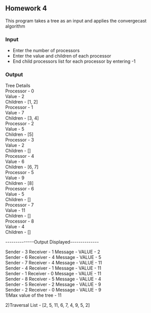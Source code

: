 ## Homework 4

This program takes a tree as an input and applies the convergecast algorithm

### Input

* Enter the number of processors
* Enter the value and children of each processor
* End child processors list for each processor by entering -1

### Output

Tree Details  
Processor - 0  
Value - 2  
Children - [1, 2]  
Processor - 1  
Value - 7  
Children - [3, 4]  
Processor - 2  
Value - 5  
Children - [5]  
Processor - 3  
Value - 2  
Children - []  
Processor - 4  
Value - 6  
Children - [6, 7]  
Processor - 5  
Value - 9  
Children - [8]  
Processor - 6  
Value - 5  
Children - []  
Processor - 7  
Value - 11  
Children - []  
Processor - 8  
Value - 4  
Children - []  

--------------Output Displayed--------------

Sender	-	3	Receiver	-	1	Message	-	VALUE	-	2  
Sender	-	6	Receiver	-	4	Message	-	VALUE	-	5  
Sender	-	7	Receiver	-	4	Message	-	VALUE	-	11  
Sender	-	4	Receiver	-	1	Message	-	VALUE	-	11  
Sender	-	1	Receiver	-	0	Message	-	VALUE	-	11  
Sender	-	8	Receiver	-	5	Message	-	VALUE	-	4  
Sender	-	5	Receiver	-	2	Message	-	VALUE	-	9  
Sender	-	2	Receiver	-	0	Message	-	VALUE	-	9  
1)Max value of the tree - 11  

2)Traversal List - [2, 5, 11, 6, 7, 4, 9, 5, 2]

